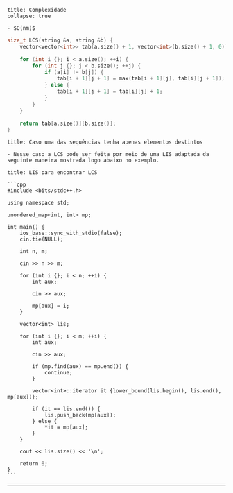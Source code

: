 ```ad-note
title: Complexidade
collapse: true

- $O(nm)$
```

```cpp
size_t LCS(string &a, string &b) {
    vector<vector<int>> tab(a.size() + 1, vector<int>(b.size() + 1, 0));

    for (int i {}; i < a.size(); ++i) {
        for (int j {}; j < b.size(); ++j) {
            if (a[i] != b[j]) {
                tab[i + 1][j + 1] = max(tab[i + 1][j], tab[i][j + 1]);
            } else {
                tab[i + 1][j + 1] = tab[i][j] + 1;
            }
        }
    }

    return tab[a.size()][b.size()];
}
```

`````ad-hint
title: Caso uma das sequências tenha apenas elementos destintos

- Nesse caso a LCS pode ser feita por meio de uma LIS adaptada da seguinte maneira mostrada logo abaixo no exemplo.
``````

````ad-example
title: LIS para encontrar LCS
⠀
```cpp
#include <bits/stdc++.h>

using namespace std;

unordered_map<int, int> mp;

int main() {
	ios_base::sync_with_stdio(false);
	cin.tie(NULL);
	
    int n, m;

    cin >> n >> m;

    for (int i {}; i < n; ++i) {
        int aux;

        cin >> aux;
		
		mp[aux] = i;
    }

    vector<int> lis;

    for (int i {}; i < m; ++i) {
        int aux;

        cin >> aux;

        if (mp.find(aux) == mp.end()) {
            continue;
        }

        vector<int>::iterator it {lower_bound(lis.begin(), lis.end(), mp[aux])};

        if (it == lis.end()) {
            lis.push_back(mp[aux]);
        } else {
            *it = mp[aux];
        }
    }

    cout << lis.size() << '\n';

    return 0;
}
```
````

---